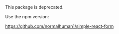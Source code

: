 This package is deprecated.

Use the npm version:

https://github.com/normalhuman1/simple-react-form
